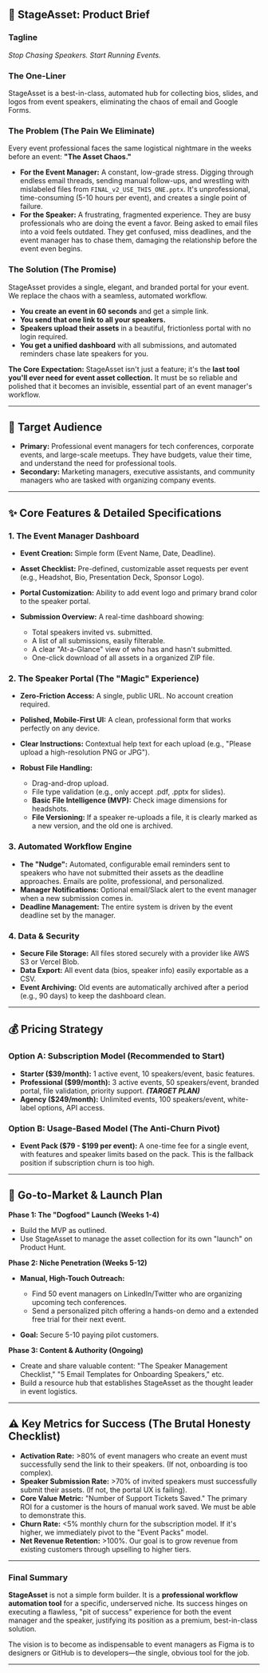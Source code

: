 
## 🚀 StageAsset: Product Brief

### **Tagline**

*Stop Chasing Speakers. Start Running Events.*

### **The One-Liner**

StageAsset is a best-in-class, automated hub for collecting bios, slides, and logos from event speakers, eliminating the chaos of email and Google Forms.

### **The Problem (The Pain We Eliminate)**

Every event professional faces the same logistical nightmare in the weeks before an event: **"The Asset Chaos."**

* **For the Event Manager:** A constant, low-grade stress. Digging through endless email threads, sending manual follow-ups, and wrestling with mislabeled files from `FINAL_v2_USE_THIS_ONE.pptx`. It's unprofessional, time-consuming (5-10 hours per event), and creates a single point of failure.
* **For the Speaker:** A frustrating, fragmented experience. They are busy professionals who are doing the event a favor. Being asked to email files into a void feels outdated. They get confused, miss deadlines, and the event manager has to chase them, damaging the relationship before the event even begins.

### **The Solution (The Promise)**

StageAsset provides a single, elegant, and branded portal for your event. We replace the chaos with a seamless, automated workflow.

* **You create an event in 60 seconds** and get a simple link.
* **You send that one link to all your speakers.**
* **Speakers upload their assets** in a beautiful, frictionless portal with no login required.
* **You get a unified dashboard** with all submissions, and automated reminders chase late speakers for you.

**The Core Expectation:** StageAsset isn't just a feature; it's the **last tool you'll ever need for event asset collection.** It must be so reliable and polished that it becomes an invisible, essential part of an event manager's workflow.

---

## 🎯 Target Audience

* **Primary:** Professional event managers for tech conferences, corporate events, and large-scale meetups. They have budgets, value their time, and understand the need for professional tools.
* **Secondary:** Marketing managers, executive assistants, and community managers who are tasked with organizing company events.

---

## ✨ Core Features & Detailed Specifications

### 1. The Event Manager Dashboard

* **Event Creation:** Simple form (Event Name, Date, Deadline).
* **Asset Checklist:** Pre-defined, customizable asset requests per event (e.g., Headshot, Bio, Presentation Deck, Sponsor Logo).
* **Portal Customization:** Ability to add event logo and primary brand color to the speaker portal.
* **Submission Overview:** A real-time dashboard showing:

  * Total speakers invited vs. submitted.
  * A list of all submissions, easily filterable.
  * A clear "At-a-Glance" view of who has and hasn't submitted.
  * One-click download of all assets in a organized ZIP file.

### 2. The Speaker Portal (The "Magic" Experience)

* **Zero-Friction Access:** A single, public URL. No account creation required.
* **Polished, Mobile-First UI:** A clean, professional form that works perfectly on any device.
* **Clear Instructions:** Contextual help text for each upload (e.g., "Please upload a high-resolution PNG or JPG").
* **Robust File Handling:**

  * Drag-and-drop upload.
  * File type validation (e.g., only accept .pdf, .pptx for slides).
  * **Basic File Intelligence (MVP):** Check image dimensions for headshots.
  * **File Versioning:** If a speaker re-uploads a file, it is clearly marked as a new version, and the old one is archived.

### 3. Automated Workflow Engine

* **The "Nudge":** Automated, configurable email reminders sent to speakers who have not submitted their assets as the deadline approaches. Emails are polite, professional, and personalized.
* **Manager Notifications:** Optional email/Slack alert to the event manager when a new submission comes in.
* **Deadline Management:** The entire system is driven by the event deadline set by the manager.

### 4. Data & Security

* **Secure File Storage:** All files stored securely with a provider like AWS S3 or Vercel Blob.
* **Data Export:** All event data (bios, speaker info) easily exportable as a CSV.
* **Event Archiving:** Old events are automatically archived after a period (e.g., 90 days) to keep the dashboard clean.

---

## 💰 Pricing Strategy

### **Option A: Subscription Model (Recommended to Start)**

* **Starter ($39/month):** 1 active event, 10 speakers/event, basic features.
* **Professional ($99/month):** 3 active events, 50 speakers/event, branded portal, file validation, priority support. ***(TARGET PLAN)***
* **Agency ($249/month):** Unlimited events, 100 speakers/event, white-label options, API access.

### **Option B: Usage-Based Model (The Anti-Churn Pivot)**

* **Event Pack ($79 - $199 per event):** A one-time fee for a single event, with features and speaker limits based on the pack. This is the fallback position if subscription churn is too high.

---

## 🚀 Go-to-Market & Launch Plan

**Phase 1: The "Dogfood" Launch (Weeks 1-4)**

* Build the MVP as outlined.
* Use StageAsset to manage the asset collection for its own "launch" on Product Hunt.

**Phase 2: Niche Penetration (Weeks 5-12)**

* **Manual, High-Touch Outreach:**

  * Find 50 event managers on LinkedIn/Twitter who are organizing upcoming tech conferences.
  * Send a personalized pitch offering a hands-on demo and a extended free trial for their next event.
* **Goal:** Secure 5-10 paying pilot customers.

**Phase 3: Content & Authority (Ongoing)**

* Create and share valuable content: "The Speaker Management Checklist," "5 Email Templates for Onboarding Speakers," etc.
* Build a resource hub that establishes StageAsset as the thought leader in event logistics.

---

## ⚠️ Key Metrics for Success (The Brutal Honesty Checklist)

* **Activation Rate:** >80% of event managers who create an event must successfully send the link to their speakers. (If not, onboarding is too complex).
* **Speaker Submission Rate:** >70% of invited speakers must successfully submit their assets. (If not, the portal UX is failing).
* **Core Value Metric:** "Number of Support Tickets Saved." The primary ROI for a customer is the hours of manual work saved. We must be able to demonstrate this.
* **Churn Rate:** <5% monthly churn for the subscription model. If it's higher, we immediately pivot to the "Event Packs" model.
* **Net Revenue Retention:** >100%. Our goal is to grow revenue from existing customers through upselling to higher tiers.

---

### **Final Summary**

**StageAsset** is not a simple form builder. It is a **professional workflow automation tool** for a specific, underserved niche. Its success hinges on executing a flawless, "pit of success" experience for both the event manager and the speaker, justifying its position as a premium, best-in-class solution.

The vision is to become as indispensable to event managers as Figma is to designers or GitHub is to developers—the single, obvious tool for the job.

---